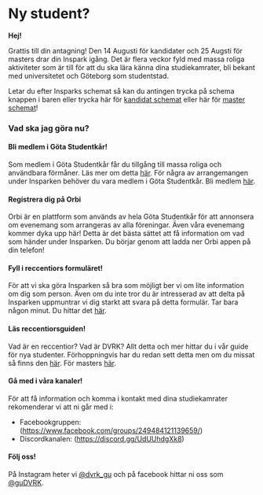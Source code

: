 

# Ny student?

**Hej!**

Grattis till din antagning! Den 14 Augusti för kandidater och 25 Augsti för masters drar din Inspark igång. Det är flera veckor fyld med massa roliga aktiviteter som är till för att du ska lära känna dina studiekamrater, bli bekant med universitetet och Göteborg som studentstad. 

Letar du efter Insparks schemat så kan du antingen trycka på schema knappen i baren eller trycka här för 
[kandidat schemat](/committees/dvrk/schedule/bachelor) eller här för [master schemat](/committees/dvrk/schedule/master)!

### Vad ska jag göra nu? 

#### Bli medlem i Göta Studentkår!

Som medlem i Göta Studentkår får du tillgång till massa roliga och användbara förmåner. Läs mer om detta [här](). För några av arrangemangen under Insparken behöver du vara medlem i Göta Studentkår. Bli medlem [här](https://medlem.gotastudentkar.se/sv/).

#### Registrera dig på Orbi

Orbi är en plattform som används av hela Göta Studentkår för att annonsera om evenemang som arrangeras av alla föreningar. Även våra evenemang kommer dyka upp här! Detta är det bästa sättet att få information om vad som händer under Insparken. Du börjar genom att ladda ner Orbi appen på din telefon! 

#### Fyll i reccentiors formuläret!

För att vi ska göra Insparken så bra som möjligt ber vi om lite information om dig som person. Även om du inte tror du är intresserad av att delta på Insparken uppmuntrar vi dig starkt att svara på detta formulär. Tar bara någon minut. Du hittar det [här](https://dvet.se/committees/dvrk/form).

#### Läs reccentiorsguiden!

Vad är en reccentior? Vad är DVRK? Allt detta och mer hittar du i vår guide för nya studenter. Förhoppningvis har du redan sett detta men om du missat så finns den  [här](https://dvet.se/committees/dvrk/bachelor). För masters [här](https://dvet.se/committees/dvrk/master).

#### Gå med i våra kanaler!

För att få information och komma i kontakt med dina studiekamrater rekomenderar vi att ni går med i:
* Facebookgruppen: (https://www.facebook.com/groups/249484121139659/)
* Discordkanalen: (https://discord.gg/UdUUhdgXk8)

#### Följ oss!
På Instagram heter vi [@dvrk_gu](https://www.instagram.com/dvrk_gu/) och på facebook hittar ni oss som [@guDVRK](https://www.facebook.com/guDVRK).
